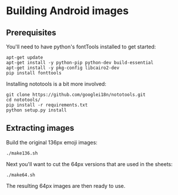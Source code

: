 # Building Android images


## Prerequisites

You'll need to have python's fontTools installed to get started:

    apt-get update
    apt-get install -y python-pip python-dev build-essential
    apt-get install -y pkg-config libcairo2-dev
    pip install fonttools

Installing nototools is a bit more involved:

    git clone https://github.com/googlei18n/nototools.git
    cd nototools/
    pip install -r requirements.txt
    python setup.py install


## Extracting images

Build the original 136px emoji images:

    ./make136.sh

Next you'll want to cut the 64px versions that are used in the sheets:

    ./make64.sh

The resulting 64px images are then ready to use.
